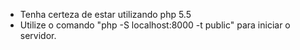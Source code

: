 - Tenha certeza de estar utilizando php 5.5
- Utilize o comando "php -S localhost:8000 -t public" para iniciar o servidor.
